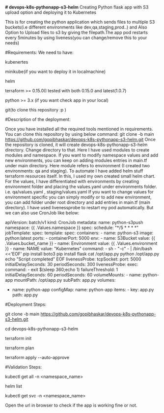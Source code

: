 **# devops-k8s-pythonapp-s3-helm**
Creating Python flask app with S3 upload option and deploying it to Kubernetes

This is for creating the python application which sends files to multiple S3 buckets(i.e different environments like dev,qa,staging,prod..) and Also Option to Upload files to s3 by giving the filepath.The app pod restarts every 5minutes by using liveness(you can change/remove this to your needs)


#Requirements:
We need to have:

kubenertes

minikube(if you want to deploy it in localmachine)

helm

terraform >= 0.15.0(I tested with both 0.15.0 and latest(1.0.7)

python >= 3.x (if you want check app in your local)

git(to clone this repository :p )


#Description of the deployment:

Once you have installed all the required tools mentioned in requirements. You can clone this repository by using below command:
git clone -b main https://github.com/gopibhaskar/devops-k8s-pythonapp-s3-helm.git
Once the repository is cloned, it will create devops-k8s-pythonapp-s3-helm directory. Change directory to that.
Here I have used modules to create modules and namespace. If you want to modify namespace values and add new environments, you can keep on adding modules entries in main.tf under main directory.
Here module refers to environment (I created two environments: qa and staging).
To automate I have added helm stuff terraform resources itself.
In this, I used my own created small helm chart. 
For the values, I have differentiated with environments by creating environment folder and placing the values.yaml under environments folder. i.e.
qa/values.yaml , staging/values.yaml
If you want to change values for environment specific you can simply modify or to add new environment, you can add folder under root directory and add entries in main.tf (main directory).
I have used livenessprobe to restart my pod automatically. But we can also use CronJob like below:

apiVersion: batch/v1
kind: CronJob
metadata:
  name: python-s3push
  namespace: {{ .Values.namespace }}
spec:
  schedule: "*/5 * * * *"
  jobTemplate:
    spec:
      template:
        spec:
          containers:
      - name: python-s3
        image: python:latest
    ports:
    - containerPort: 5000
    env:
    - name: S3Bucket
      value: {{ .Values.bucket_name }}
    - name: Environment
      value: {{ .Values.environment }}
    - name: NAME
      value: "Kubernetes"
    command:
      - sh
      - "-c"
      - |
        /bin/bash <<'EOF'
        pip install boto3
        pip install flask
        cat /opt/app.py
        python /opt/app.py
        echo "Script completed"
        EOF
    livenessProbe:
      tcpSocket:
        port: 5000
      initialDelaySeconds: 30
      periodSeconds: 300
    livenessProbe:
      exec:
        command:
        - exit $(sleep 360;echo 1)
      failureThreshold: 1
      initialDelaySeconds: 60
      periodSeconds: 60
    volumeMounts:
    - name: python-app
      mountPath: /opt/app.py
      subPath: app.py
  volumes:
  - name: python-app
    configMap:
      name: python-app
      items:
        - key: app.py
          path: app.py


#Deployment Steps:

git clone -b main https://github.com/gopibhaskar/devops-k8s-pythonapp-s3-helm.git

cd devops-k8s-pythonapp-s3-helm

terraform init

terraform plan

terraform apply --auto-approve



#Validation Steps:

kubectl get all -n <namespace_name>

helm list

kubectl get svc -n <namespace_name>

Open the url in browser to check if the app is working fine or not. 
